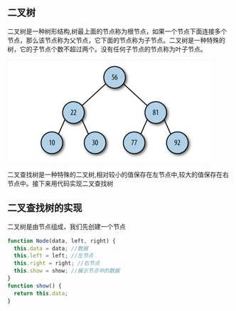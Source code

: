 ## 二叉树

二叉树是一种树形结构,树最上面的节点称为根节点，如果一个节点下面连接多个节点，那么该节点称为父节点，它下面的节点称为子节点。二叉树是一种特殊的树，它的子节点个数不超过两个。没有任何子节点的节点称为叶子节点。

![](https://raw.githubusercontent.com/heyushuo/image/master/erchashu.jpg)

二叉查找树是一种特殊的二叉树,相对较小的值保存在左节点中,较大的值保存在右节点中。接下来用代码实现二叉查找树

## 二叉查找树的实现

二叉树是由节点组成，我们先创建一个节点

```javascript
function Node(data, left, right) {
  this.data = data; //数据
  this.left = left; //左节点
  this.right = right; //右节点
  this.show = show; //展示节点中的数据
}
function show() {
  return this.data;
}
```

